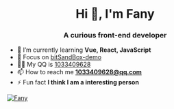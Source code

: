 

<h1 align="center">Hi 👋, I'm Fany</h1>
<h3 align="center">A curious front-end developer</h3>

- 🌱 I’m currently learning **Vue, React, JavaScript**
- 📝 Focus on [bitSandBox-demo]([https://github.com/F-one-1/bitSandBox](https://f-one-1.github.io/bitSandBox/))
- 👨‍💻 My QQ is [1033409628](1033409628)
- 📫 How to reach me **1033409628@qq.com**
- ⚡ Fun fact **I think I am a interesting person**



[![Fany](https://github-readme-stats.vercel.app/api/top-langs/?username=F-one-1&layout=compact&hide=css,html)](https://github.com/anuraghazra/github-readme-stats)
